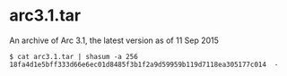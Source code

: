 # arc3.1.tar

An archive of Arc 3.1, the latest version as of 11 Sep 2015

```
$ cat arc3.1.tar | shasum -a 256
18fa4d1e5bff333d66e6ec01d8485f3b1f2a9d59959b119d7118ea305177c014  -
```


